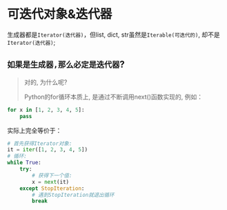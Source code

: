# 可迭代对象&迭代器

生成器都是`Iterator(迭代器)`，但list, dict, str虽然是`Iterable(可迭代的)`, 却不是`Iterator(迭代器)`;

## `如果是生成器,那么必定是迭代器`?

> 对的, 为什么呢?
> 
> Python的for循环本质上, 是通过不断调用next()函数实现的, 例如：

```python
for x in [1, 2, 3, 4, 5]:
    pass
```

实际上完全等价于：

```python
# 首先获得Iterator对象:
it = iter([1, 2, 3, 4, 5])
# 循环:
while True:
    try:
        # 获得下一个值:
        x = next(it)
    except StopIteration:
        # 遇到StopIteration就退出循环
        break
```

